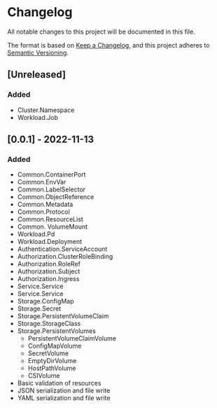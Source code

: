 # Changelog

All notable changes to this project will be documented in this file.

The format is based on [Keep a Changelog](https://keepachangelog.com/en/1.0.0/),
and this project adheres to [Semantic Versioning](https://semver.org/spec/v2.0.0.html).

## [Unreleased]

### Added

- Cluster.Namespace
- Workload.Job

## [0.0.1] - 2022-11-13

### Added

- Common.ContainerPort
- Common.EnvVar
- Common.LabelSelector
- Common.ObjectReference
- Common.Metadata
- Common.Protocol
- Common.ResourceList
- Common. VolumeMount
- Workload.Pd
- Workload.Deployment
- Authentication.ServiceAccount
- Authorization.ClusterRoleBinding
- Authorization.RoleRef
- Authorization.Subject
- Authorization.Ingress
- Service.Service
- Service.Service
- Storage.ConfigMap
- Storage.Secret
- Storage.PersistentVolumeClaim
- Storage.StorageClass
- Storage.PersistentVolumes
  - PersistentVolumeClaimVolume
  - ConfigMapVolume
  - SecretVolume
  - EmptyDirVolume
  - HostPathVolume
  - CSIVolume
- Basic validation of resources
- JSON serialization and file write
- YAML serialization and file write
